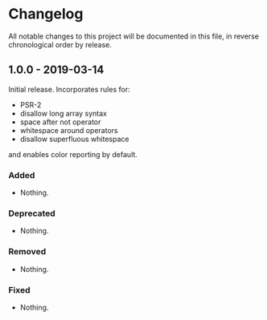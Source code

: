 # Changelog

All notable changes to this project will be documented in this file, in reverse chronological order by release.

## 1.0.0 - 2019-03-14

Initial release. Incorporates rules for:

- PSR-2
- disallow long array syntax
- space after not operator
- whitespace around operators
- disallow superfluous whitespace

and enables color reporting by default.

### Added

- Nothing.

### Deprecated

- Nothing.

### Removed

- Nothing.

### Fixed

- Nothing.
